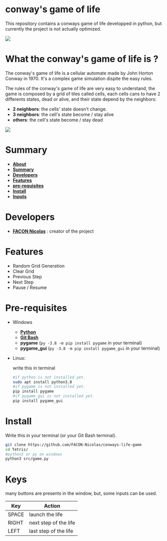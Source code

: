 # conway's game of life

This repository contains a conways game of life developped in python, but currently the project is not actually optimized.

![](https://github.com/FACON-Nicolas/FACON-Nicolas/raw/main/resources/conways-py.gif)

#

# What the conway's game of life is ?

The conway's game of life is a cellular automate made by John Horton Conway in 1970. It's a complex game simulation dispite the easy rules.

The rules of the conway's game of life are very easy to understand, the game is composed by a grid of tiles called cells, each cells cans to have 2 differents states, dead or alive, and their state depend by the neighbors:

- **2 neighbors**: the cells' state doesn't change.
- **3 neighbors**: the cell's state become / stay alive
- **others**: the cell's state become / stay dead

![](https://www.researchgate.net/publication/339605473/figure/fig5/AS:869062565437443@1584212070801/Rules-of-Conways-Game-of-Life.png)

#

# Summary

* **[About](#What-the-conways-game-of-life-is)**
* **[Summary](#Summary)**
* **[Developers](#Developers)**
* **[Features](#Features)**
* **[pre-requisites](#Pre-requisites)**
* **[Install](#Install)**
* **[Inputs](#Inputs)**

# Developers

 * **[FACON Nicolas](www.github.com/FACON-Nicolas)** : creator of the project

#

# Features

+ Random Grid Generation
+ Clear Grid
+ Previous Step
+ Next Step
+ Pause / Resume

#

# Pre-requisites 

+ Windows
    - **[Python](https://www.python.org/downloads/)**
    - **[Git Bash](https://gitforwindows.org/)**
    - **pygame** (``py -3.8 -m pip install pygame`` in your terminal)
    - **pygame_gui** (``py -3.8 -m pip install pygame_gui`` in your terminal)

 + Linux:
 
    write this in terminal 
    ```sh
    #if python is not installed yet.
    sudo apt install python3.8
    #if pygame is not installed yet.
    pip install pygame
    #if pygame_gui is not installed yet.
    pip install pygame_gui
    ```

# 

# Install 

Write this in your terminal (or your Git Bash terminal).

```sh
git clone https://github.com/FACON-Nicolas/conways-life-game
cd Tetris/
#python3 or py on windows
python3 src/game.py
```

#

# Keys
<p>many buttons are presents in the window, but, some inputs can be used.</p>

| Key | Action |
|-----|--------|
| SPACE | launch the life |
| RIGHT | next step of the life |
| LEFT | last step of the life |


